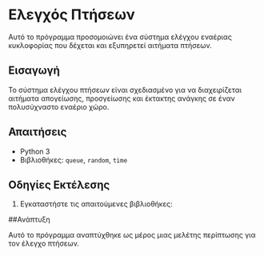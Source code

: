 # Ελεγχός Πτήσεων

Αυτό το πρόγραμμα προσομοιώνει ένα σύστημα ελέγχου εναέριας κυκλοφορίας που δέχεται και εξυπηρετεί αιτήματα πτήσεων.

## Εισαγωγή

Το σύστημα ελέγχου πτήσεων είναι σχεδιασμένο για να διαχειρίζεται αιτήματα απογείωσης, προσγείωσης και έκτακτης ανάγκης σε έναν πολυσύχναστο εναέριο χώρο.

## Απαιτήσεις

- Python 3
- Βιβλιοθήκες: `queue`, `random`, `time`

## Οδηγίες Εκτέλεσης

1. Εγκαταστήστε τις απαιτούμενες βιβλιοθήκες:

##Ανάπτυξη

Αυτό το πρόγραμμα αναπτύχθηκε ως μέρος μιας μελέτης περίπτωσης για τον έλεγχο πτήσεων.
